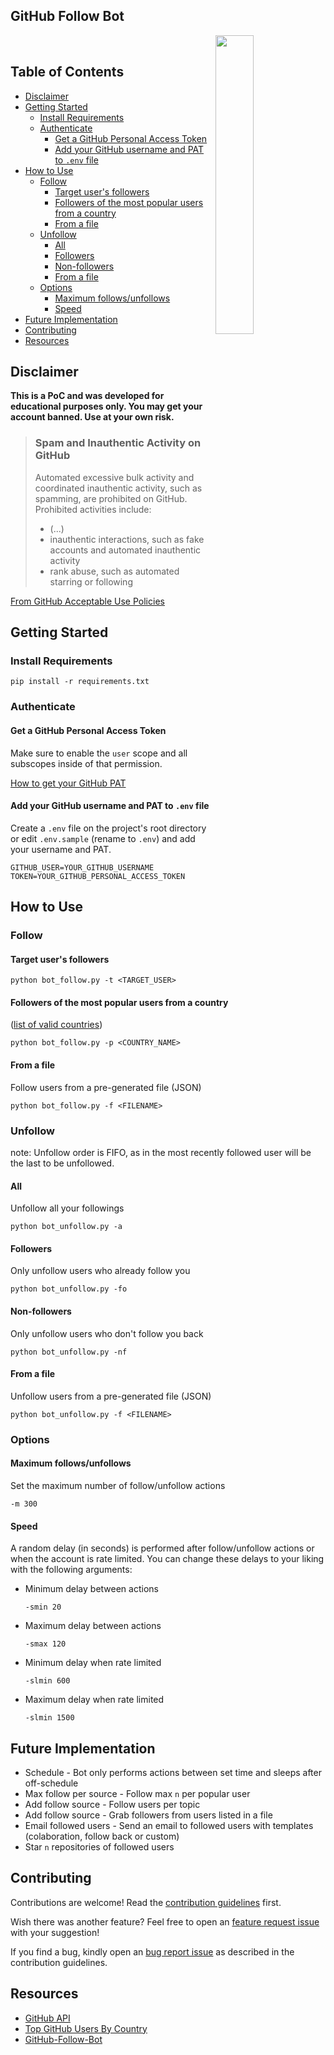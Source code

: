 <h2>GitHub Follow Bot</h2>&nbsp;<img align="right" width="35%" src="logo.png">

<h2> Table of Contents</h2>

- [Disclaimer](#disclaimer)
- [Getting Started](#getting-started)
	- [Install Requirements](#install-requirements)
	- [Authenticate](#authenticate)
		- [Get a GitHub Personal Access Token](#get-a-github-personal-access-token)
		- [Add your GitHub username and PAT to `.env` file](#add-your-github-username-and-pat-to-env-file)
- [How to Use](#how-to-use)
	- [Follow](#follow)
		- [Target user's followers](#target-users-followers)
		- [Followers of the most popular users from a country](#followers-of-the-most-popular-users-from-a-country)
		- [From a file](#from-a-file)
	- [Unfollow](#unfollow)
		- [All](#all)
		- [Followers](#followers)
		- [Non-followers](#non-followers)
		- [From a file](#from-a-file-1)
	- [Options](#options)
		- [Maximum follows/unfollows](#maximum-followsunfollows)
		- [Speed](#speed)
- [Future Implementation](#future-implementation)
- [Contributing](#contributing)
- [Resources](#resources)

## Disclaimer

**This is a PoC and was developed for educational purposes only. You may get your account banned. Use at your own risk.**

> ### Spam and Inauthentic Activity on GitHub
> Automated excessive bulk activity and coordinated inauthentic activity, such as spamming, are prohibited on GitHub. Prohibited activities include:
> - (...)
> - inauthentic interactions, such as fake accounts and automated inauthentic activity
> - rank abuse, such as automated starring or following

[From GitHub Acceptable Use Policies](https://docs.github.com/en/github/site-policy/github-acceptable-use-policies#4-spam-and-inauthentic-activity-on-github)

## Getting Started

### Install Requirements

```
pip install -r requirements.txt
```

### Authenticate

#### Get a GitHub Personal Access Token

Make sure to enable the `user` scope and all subscopes inside of that permission.

[How to get your GitHub PAT](https://help.github.com/en/github/authenticating-to-github/creating-a-personal-access-token-for-the-command-line)

#### Add your GitHub username and PAT to `.env` file

Create a `.env` file on the project's root directory or edit `.env.sample` (rename to `.env`) and add your username and PAT.
```
GITHUB_USER=YOUR_GITHUB_USERNAME
TOKEN=YOUR_GITHUB_PERSONAL_ACCESS_TOKEN
```

## How to Use

### Follow

#### Target user's followers
```
python bot_follow.py -t <TARGET_USER>
```
#### Followers of the most popular users from a country
([list of valid countries](https://github.com/gayanvoice/top-github-users#readme))
```
python bot_follow.py -p <COUNTRY_NAME>
```
#### From a file
Follow users from a pre-generated file (JSON)
```
python bot_follow.py -f <FILENAME>
```

### Unfollow

note: Unfollow order is FIFO, as in the most recently followed user will be the last to be unfollowed.

#### All
Unfollow all your followings
```
python bot_unfollow.py -a
```
#### Followers
Only unfollow users who already follow you
```
python bot_unfollow.py -fo
```
#### Non-followers
Only unfollow users who don't follow you back
```
python bot_unfollow.py -nf
```
#### From a file
Unfollow users from a pre-generated file (JSON)
```
python bot_unfollow.py -f <FILENAME>
```

### Options

#### Maximum follows/unfollows
Set the maximum number of follow/unfollow actions
```
-m 300
```

#### Speed

A random delay (in seconds) is performed after follow/unfollow actions or when the account is rate limited.
You can change these delays to your liking with the following arguments:

- Minimum delay between actions
	```
	-smin 20
	```
- Maximum delay between actions
	```
	-smax 120
	```
- Minimum delay when rate limited
	```
	-slmin 600
	```
- Maximum delay when rate limited
	```
	-slmin 1500
	```

## Future Implementation

- Schedule - Bot only performs actions between set time and sleeps after off-schedule
- Max follow per source - Follow max `n` per popular user
- Add follow source - Follow users per topic
- Add follow source - Grab followers from users listed in a file
- Email followed users - Send an email to followed users with templates (colaboration, follow back or custom)
- Star `n` repositories of followed users

## Contributing

Contributions are welcome! Read the [contribution guidelines](https://github.com/Correia-jpv/.github/blob/main/CONTRIBUTING.md#contributing) first.

Wish there was another feature? Feel free to open an [feature request issue](/../../issues/new?assignees=Correia-jpv&labels=enhancement&template=feature-request.md&title=%5BREQUEST%5D) with your suggestion!

If you find a bug, kindly open an [bug report issue](/../../issues/new?assignees=Correia-jpv&labels=bug&template=bug_report.md&title=%5BBUG%5D) as described in the contribution guidelines.

## Resources

- [GitHub API](https://docs.github.com/en/rest)
- [Top GitHub Users By Country](https://github.com/gayanvoice/top-github-users)
- [GitHub-Follow-Bot](https://github.com/TheDarkAssassins/Github-Follow-Bot)

